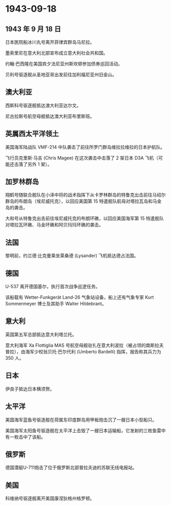 # 1943-09-18

## 1943 年 9 月 18 日

日本医院船冰川丸号离开菲律宾群岛马尼拉。

墨索里尼在意大利北部宣布成立意大利社会共和国。

约翰·巴西隆在美国宾夕法尼亚州斯坎顿参加债券巡回活动。

贝利号驱逐舰从圣地亚哥出发前往加利福尼亚州旧金山。

## 澳大利亚

西斯科号驱逐舰抵达澳大利亚达尔文。

尼古拉斯号航空母舰抵达澳大利亚布里斯班。

## 英属西太平洋领土

美国海军陆战队 VMF-214 中队袭击了前往所罗门群岛维拉拉维拉的日本护航队。

飞行员克里斯·马吉 (Chris Magee) 在这次袭击中击落了 2 架日本 D3A
飞机（可能还击落了另外 1 架）。

## 加罗林群岛

翔鹤号随联合舰队在小泽中将的战术指挥下从卡罗林群岛的特鲁克出击前往马绍尔群岛的布朗岛（埃尼威托克），以回应美国第
15 特遣舰队航母对塔拉瓦岛和马金岛的袭击。

大和号从特鲁克出击前往埃尼威托克的布朗环礁，以回应美国海军第 15
特遣舰队对塔拉瓦环礁、马金环礁和阿贝玛玛环礁的袭击。

## 法国

黎明前，约兰德·比克曼乘坐莱桑德 (Lysander) 飞机抵达德占法国。

## 德国

U-537 离开德国基尔，执行首次战争巡逻任务。

该船载有 Wetter-Funkgerät Land-26 气象站设备，船上还有气象专家 Kurt
Sommermeyer 博士及其助手 Walter Hildebrant。

## 意大利

英国第五军总部抵达意大利塔兰托。

意大利海军 Xa Flottiglia MAS
号航空母舰驻扎在意大利波拉（被占领的南斯拉夫普拉），由海军少校翁贝托·巴尔代利
(Umberto Bardelli) 指挥，报告称其兵力为 350 人。

## 日本

伊良子抵达日本横须贺。

## 太平洋

美国海军蓝鱼号驱逐舰在荷属东印度群岛用甲板炮击沉了一艘日本小型船只。

美国海军太阳鱼号驱逐舰在太平洋上击毁了一艘日本运输船，它发射的三枚鱼雷中有一枚击中了该船。

## 俄罗斯

德国潜艇U-711炮击了位于俄罗斯北部普拉夫迪的苏联无线电报站。

## 美国

科维纳号驱逐舰离开美国康涅狄格州格罗顿。

